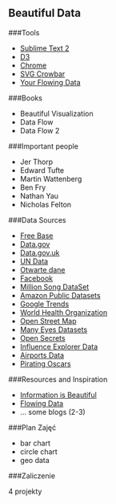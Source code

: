 ## Beautiful Data

###Tools
* [Sublime Text 2](http://www.sublimetext.com/2)
* [D3](http://d3js.org)
* [Chrome](http://www.google.com/intl/en/chrome/browser)
* [SVG Crowbar](http://nytimes.github.io/svg-crowbar)
* [Your Flowing Data](http://your.flowingdata.com)

###Books

* Beautiful Visualization
* Data Flow
* Data Flow 2

###Important people

* Jer Thorp
* Edward Tufte
* Martin Wattenberg
* Ben Fry
* Nathan Yau
* Nicholas Felton

###Data Sources

* [Free Base](http://www.freebase.com)
* [Data.gov](http://www.data.gov)
* [Data.gov.uk](http://data.gov.uk)
* [UN Data](http://data.un.org)
* [Otwarte dane](http://otwartedane.pl)
* [Facebook](http://www.facebook.com/help/405183566203254)
* [Million Song DataSet](http://labrosa.ee.columbia.edu/millionsong)
* [Amazon Public Datasets](http://aws.amazon.com/publicdatasets)
* [Google Trends](http://www.google.com/trends)
* [World Health Organization](http://www.who.int/research/en)
* [Open Street Map](http://www.openstreetmap.org/export)
* [Many Eyes Datasets](http://www-958.ibm.com/software/analytics/manyeyes/datasets)
* [Open Secrets](http://www.opensecrets.org/resources/create/data.php)
* [Influence Explorer Data](http://data.influenceexplorer.com/bulk)
* [Airports Data](http://ourairports.com/data)
* [Pirating Oscars](http://waxy.org/2008/02/pirating_the_20_2)

###Resources and Inspiration

* [Information is Beautiful](http://www.informationisbeautiful.net)
* [Flowing Data](http://flowingdata.com)
* ... some blogs (2-3)



###Plan Zajęć

* bar chart
* circle chart
* geo data


###Zaliczenie

4 projekty

